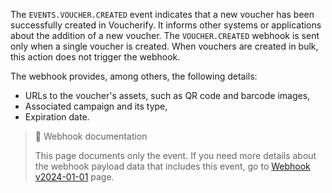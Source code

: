 The `EVENTS.VOUCHER.CREATED` event indicates that a new voucher has been successfully created in Voucherify. It informs other systems or applications about the addition of a new voucher. The `VOUCHER.CREATED` webhook is sent only when a single voucher is created. When vouchers are created in bulk, this action does not trigger the webhook. 

The webhook provides, among others, the following details:
- URLs to the voucher's assets, such as QR code and barcode images,
- Associated campaign and its type,
- Expiration date.

> 📘 Webhook documentation
>
> This page documents only the event. If you need more details about the webhook payload data that includes this event, go to [Webhook v2024-01-01](ref:introduction-to-webhooks "Introduction to webhooks v2024-01-01") page.